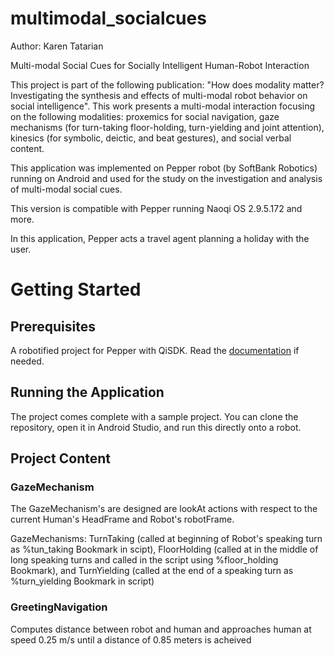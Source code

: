 # multimodal_socialcues
Author: Karen Tatarian

Multi-modal Social Cues for Socially Intelligent Human-Robot Interaction 

This project is part of the following publication:  "How does modality matter? Investigating the synthesis and effects of multi-modal robot behavior on social intelligence". 
This work presents a multi-modal interaction focusing on the following modalities: proxemics for social navigation, gaze mechanisms (for turn-taking floor-holding, turn-yielding and joint attention), kinesics (for symbolic, deictic, and beat gestures), and social verbal content.

This application was implemented on Pepper robot (by SoftBank Robotics) running on Android and used for the study on the investigation and analysis of multi-modal social cues. 

This version is compatible with Pepper running Naoqi OS 2.9.5.172 and more.

In this application, Pepper acts a travel agent planning a holiday with the user. 

# Getting Started

## Prerequisites
A robotified project for Pepper with QiSDK. Read the [documentation](https://developer.softbankrobotics.com/pepper-qisdk) if needed. 

## Running the Application 
The project comes complete with a sample project. You can clone the repository, open it in Android Studio, and run this directly onto a robot.

## Project Content 
### GazeMechanism
The GazeMechanism's are designed are lookAt actions with respect to the current Human's HeadFrame and Robot's robotFrame.

GazeMechanisms: TurnTaking (called at beginning of Robot's speaking turn as %tun_taking Bookmark in scipt), FloorHolding (called at in the middle of long speaking turns and called in the script using %floor_holding Bookmark), and TurnYielding (called at the end of a speaking turn as %turn_yielding Bookmark in script)

### GreetingNavigation 
Computes distance between robot and human and approaches human at speed 0.25 m/s until a distance of 0.85 meters is acheived 

